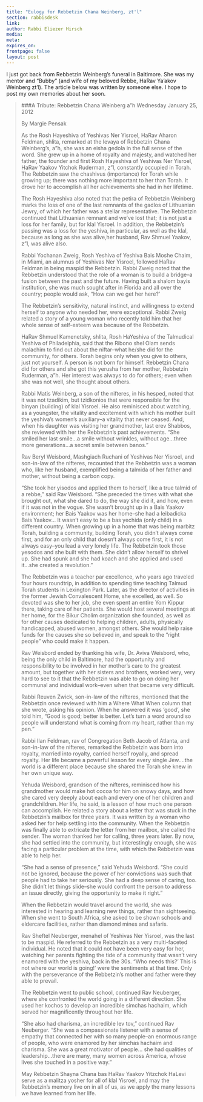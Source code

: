 ```yaml
---
title: "Eulogy for Rebbetzin Chana Weinberg, zt'l"
section: rabbisdesk
link:
author: Rabbi Eliezer Hirsch
media:
meta:
expires_on:
frontpage: false
layout: post
---
```


I just got back from Rebbetzin Weinberg’s funeral in Baltimore. She was my mentor and “Bubby” (and wife of my beloved Rebbe, HaRav Ya’akov Weinberg zt’l). The article below was written by someone else. I hope to post my own memories about her soon.

>###A Tribute: Rebbetzin Chana Weinberg a”h
>Wednesday January 25, 2012
>
>By Margie Pensak
>
>As the Rosh Hayeshiva of Yeshivas Ner Yisroel, HaRav Aharon Feldman, shlita, remarked at the levaya of Rebbetzin Chana Weinberg’s, a”h, she was an eisha gedola in the full sense of the word. She grew up in a home of royalty and majesty, and watched her father, the founder and first Rosh Hayeshiva of Yeshivas Ner Yisroel, HaRav Yaakov Yitchok Ruderman, z”l, constantly occupied in Torah. The Rebbetzin saw the chashivus (importance) for Torah while growing up; there was nothing more important to her than Torah. It drove her to accomplish all her achievements she had in her lifetime.
>
>The Rosh Hayeshiva also noted that the petira of Rebbetzin Weinberg marks the loss of one of the last remnants of the gadlos of Lithuanian Jewry, of which her father was a stellar representative. The Rebbetzin continued that Lithuanian remnant and we’ve lost that; it is not just a loss for her family, but for klal Yisroel. In addition, the Rebbetzin’s passing was a loss for the yeshiva, in particular, as well as the klal, because as long as she was alive,her husband, Rav Shmuel Yaakov, z”l, was alive also.
>
>Rabbi Yochanan Zweig, Rosh Yeshiva of Yeshiva Bais Moshe Chaim, in Miami, an alumnus of Yeshivas Ner Yisroel, followed HaRav Feldman in being maspid the Rebbetzin. Rabbi Zweig noted that the Rebbetzin understood that the role of a woman is to build a bridge–a fusion between the past and the future. Having built a shalom bayis institution, she was much sought after in Florida and all over the country; people would ask, “How can we get her here?’
>
>The Rebbetzin’s sensitivity, natural instinct, and willingness to extend herself to anyone who needed her, were exceptional. Rabbi Zweig related a story of a young woman who recently told him that her whole sense of self-esteem was because of the Rebbetzin.
>
>HaRav Shmuel Kamenetsky, shlita, Rosh HaYeshiva of the Talmudical Yeshiva of Philadelphia, said that the Ribono shel Olam sends malachim to find out about the niftar–what he/she did for the community, for others. Torah begins only when you give to others, just not yourself. A person is not born for himself. Rebbetzin Chana did for others and she got this yerusha from her mother, Rebbetzin Ruderman, a”h. Her interest was always to do for others; even when she was not well, she thought about others.
>
>Rabbi Matis Weinberg, a son of the nifteres, in his hesped, noted that it was not tzadikim, but tzidkonios that were responsible for the binyan (building) of klal Yisroel. He also reminisced about watching, as a youngster, the vitality and excitement with which his mother built the yeshiva’s women’s auxiliary–a vitality that never ceased. And, when his daughter was visiting her grandmother, last erev Shabbos, she reviewed with her the Rebbetzin’s past achievements. “She smiled her last smile...a smile without wrinkles, without age...three more generations...a secret smile between banos.”
>
>Rav Beryl Weisbord, Mashgiach Ruchani of Yeshivas Ner Yisroel, and son-in-law of the nifteres, recounted that the Rebbetzin was a woman who, like her husband, exemplified being a talmida of her father and mother, without being a carbon copy.
>
>“She took her yisodos and applied them to herself, like a true talmid of a rebbe,” said Rav Weisbord. “She preceded the times with what she brought out, what she dared to do, the way she did it, and how, even if it was not in the vogue. She wasn’t brought up in a Bais Yaakov environment; her Bais Yaakov was her home–she had a leibadicka Bais Yaakov... It wasn’t easy to be a bas yechida (only child) in a different country. When growing up in a home that was being marbitz Torah, building a community, building Torah, you didn’t always come first, and for an only child that doesn’t always come first, it is not always easy–you lead a very lonely life. The Rebbetzin took those yesodos and she built with them. She didn’t allow herself to shrivel up. She had spunk and she had koach and she applied and used it...she created a revolution.”
>
>The Rebbetzin was a teacher par excellence, who years ago traveled four hours roundtrip, in addition to spending time teaching Talmud Torah students in Lexington Park. Later, as the director of activities in the former Jewish Convalescent Home, she excelled, as well. So devoted was she to her job, she even spent an entire Yom Kippur there, taking care of her patients. She would host several meetings at her home, for the Bikur Cholim organization she founded, as well as for other causes dedicated to helping children, adults, physically handicapped, abused women, amongst others. She would help raise funds for the causes she so believed in, and speak to the “right people” who could make it happen.
>
>Rav Weisbord ended by thanking his wife, Dr. Aviva Weisbord, who, being the only child in Baltimore, had the opportunity and responsibility to be involved in her mother’s care to the greatest amount, but together with her sisters and brothers, worked very, very hard to see to it that the Rebbetzin was able to go on doing her communal and individual work–even when that became very difficult.
>
>Rabbi Reuven Zwick, son-in-law of the nifteres, mentioned that the Rebbetzin once reviewed with him a Where What When column that she wrote, asking his opinion. When he answered it was ‘good’, she told him, “Good is good; better is better. Let’s turn a word around so people will understand what is coming from my heart, rather than my pen.”
>
>Rabbi Ilan Feldman, rav of Congregation Beth Jacob of Atlanta, and son-in-law of the nifteres, remarked the Rebbetzin was born into royalty, married into royalty, carried herself royally, and spread royalty. Her life became a powerful lesson for every single Jew....the world is a different place because she shared the Torah she knew in her own unique way.
>
>Yehuda Weisbord, grandson of the nifteres, reminisced how his grandmother would make hot cocoa for him on snowy days, and how she cared very deeply about each and every one of her children and grandchildren. Her life, he said, is a lesson of how much one person can accomplish. He related a story about a letter that was stuck in the Rebbetzin’s mailbox for three years. It was written by a woman who asked her for help settling into the community. When the Rebbetzin was finally able to extricate the letter from her mailbox, she called the sender. The woman thanked her for calling, three years later. By now, she had settled into the community, but interestingly enough, she was facing a particular problem at the time, with which the Rebbetzin was able to help her.
>
>“She had a sense of presence,” said Yehuda Weisbord. “She could not be ignored, because the power of her convictions was such that people had to take her seriously. She had a deep sense of caring, too. She didn’t let things slide–she would confront the person to address an issue directly, giving the opportunity to make it right.”
>
>When the Rebbetzin would travel around the world, she was interested in hearing and learning new things, rather than sightseeing. When she went to South Africa, she asked to be shown schools and eldercare facilities, rather than diamond mines and safaris.
>
>Rav Sheftel Neuberger, menahel of Yeshivas Ner Yisroel, was the last to be maspid. He referred to the Rebbetzin as a very multi-faceted individual. He noted that it could not have been very easy for her, watching her parents fighting the tide of a community that wasn’t very enamored with the yeshiva, back in the 30s. “Who needs this?’ This is not where our world is going!’ were the sentiments at that time. Only with the perseverance of the Rebbetzin’s mother and father were they able to prevail.
>
>The Rebbetzin went to public school, continued Rav Neuberger, where she confronted the world going in a different direction. She used her kochos to develop an incredible simchas hachaim, which served her magnificently throughout her life.
>
>“She also had charisma, an incredible lev tov,” continued Rav Neuberger. “She was a compassionate listener with a sense of empathy that connected her with so many people–an enormous range of people, who were enamored by her simchas hachaim and charisma. She was a great motivator of people... she had qualities of leadership...there are many, many women across America, whose lives she touched in a positive way.”
>
>May Rebbetzin Shayna Chana bas HaRav Yaakov Yitzchok HaLevi serve as a malitza yosher for all of klal Yisroel, and may the Rebbetzin’s memory live on in all of us, as we apply the many lessons we have learned from her life.